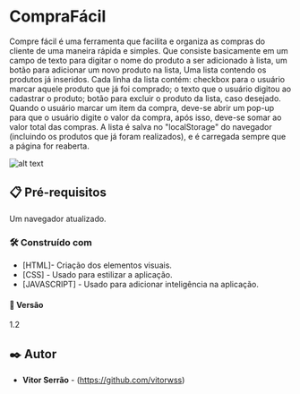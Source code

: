 # CompraFácil

Compre fácil é uma ferramenta que facilita e organiza as compras do cliente de uma maneira rápida e simples. Que consiste basicamente em um campo de texto para digitar o nome do produto a ser adicionado à lista, um botão para adicionar um novo produto na lista, Uma lista contendo os produtos já inseridos.
Cada linha da lista contém: checkbox para o usuário marcar aquele produto que já foi comprado; o texto que o usuário digitou ao cadastrar o produto; botão para excluir o produto da lista, caso desejado. Quando o usuário marcar um item da compra, deve-se abrir um pop-up para que o usuário digite o valor da compra, após isso, deve-se somar ao valor total das compras.
A lista é salva no "localStorage" do navegador (incluindo os produtos que já foram realizados), e é carregada sempre que a página for reaberta.

![alt text](https://github.com/vitorwss/-Projeto-To-do-list/blob/main/tela1.JPG)

## 📋 Pré-requisitos

Um navegador atualizado.

### 🛠️ Construído com

- [HTML]- Criação dos elementos visuais.
- [CSS] - Usado para estilizar a aplicação.
- [JAVASCRIPT] - Usado para adicionar inteligência na aplicação.

#### 📌 Versão

1.2

## ✒️ Autor

- **Vitor Serrão** - (https://github.com/vitorwss)
